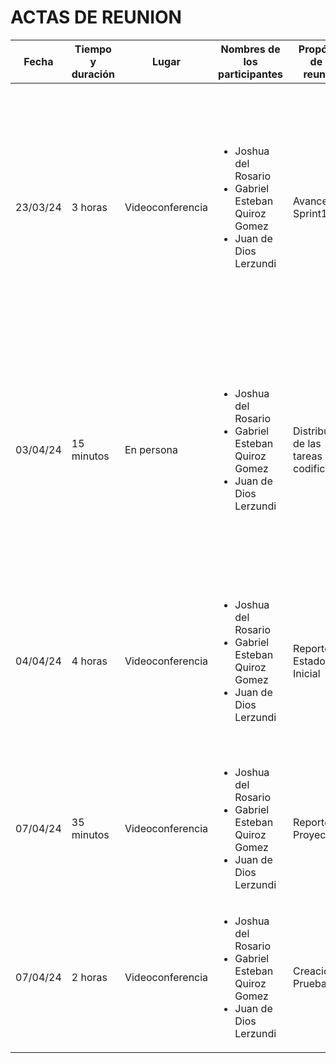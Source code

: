 # ACTAS DE REUNION

| Fecha | Tiempo y duración | Lugar | Nombres de los participantes | Propósito de la reunión | Elementos de acción específicos |
| ----- | ----------------- | ----- | ---------------------------- | ----------------------- | ------------------------------- |
|23/03/24 |3 horas|Videoconferencia|<ul><li>Joshua del Rosario</li><li>Gabriel Esteban Quiroz Gomez</li><li>Juan de Dios Lerzundi</li></ul>|Avance del Sprint1|<ul><li>Completar las historias de usuario y criterios de aceptación según la plantilla dada por el profesor</li><li>Planificación de los avances para la creación de cuentas de usuario y la interfaz del tablero</li></ul>|
|03/04/24|15 minutos|En persona|<ul><li>Joshua del Rosario</li><li>Gabriel Esteban Quiroz Gomez</li><li>Juan de Dios Lerzundi</li></ul>|Distribución de las tareas de codificación|<ul><li>Repartir las partes del proyecto</li><li>Definir el editor visual de IntelliJ como herramienta para crear la GUI</li><li>Establecer la prioridad de cada tarea de codificación</li><li>Levantar los ánimos</li></ul>|
|04/04/24|4 horas|Videoconferencia|<ul><li>Joshua del Rosario</li><li>Gabriel Esteban Quiroz Gomez</li><li>Juan de Dios Lerzundi</li></ul>|Reporte del Estado Inicial|<ul><li>Completar el acta</li><li>Definir historias de usuario</li><li>Definir criterios de aceptación</li><li>Planificar fechas límites para la codificación</li></ul>|
|07/04/24|35 minutos|Videoconferencia|<ul><li>Joshua del Rosario</li><li>Gabriel Esteban Quiroz Gomez</li><li>Juan de Dios Lerzundi</li></ul>|Reporte de Proyecto|<ul><li>Implementar la base de datos</li><li>Crear la GUI base</li></ul>|
|07/04/24|2 horas|Videoconferencia|<ul><li>Joshua del Rosario</li><li>Gabriel Esteban Quiroz Gomez</li><li>Juan de Dios Lerzundi</li></ul>|Creación de Pruebas|<ul><li>Pulir últimos detalles</li></ul>|